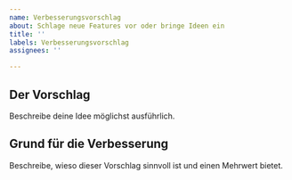 ```yaml
---
name: Verbesserungsvorschlag
about: Schlage neue Features vor oder bringe Ideen ein
title: ''
labels: Verbesserungsvorschlag
assignees: ''

---
```


## Der Vorschlag
Beschreibe deine Idee möglichst ausführlich.

## Grund für die Verbesserung
Beschreibe, wieso dieser Vorschlag sinnvoll ist und einen Mehrwert bietet.
